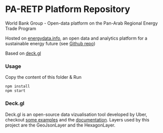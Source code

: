 # PA-RETP Platform Repository
World Bank Group - Open-data platform on the Pan-Arab Regional Energy Trade Program

Hosted on [energydata.info](https://energydata.info), an open data and analytics platform for a sustainable energy future (see [Github repo](https://github.com/energy-data/energydata.info))

Based on [deck.gl](http://deck.gl)

### Usage
Copy the content of this folder & Run
```
npm install
npm start
```

### Deck.gl
Deck.gl is an open-source data vizualisation tool developed by Uber, checkout [some examples](https://uber.github.io/deck.gl/#/examples/overview) and the [documentation](https://uber.github.io/deck.gl/#/documentation/overview/introduction).
Layers used by this project are the GeoJsonLayer and the HexagonLayer.
